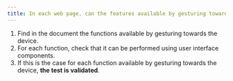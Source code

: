 ```yaml
---
title: In each web page, can the features available by gesturing towards the device be performed with user [interface components](#user-interface-component) (excluding special cases)?
---
```


1. Find in the document the functions available by gesturing towards the device.
2. For each function, check that it can be performed using user interface components.
3. If this is the case for each function available by gesturing towards the device, **the test is validated**.
